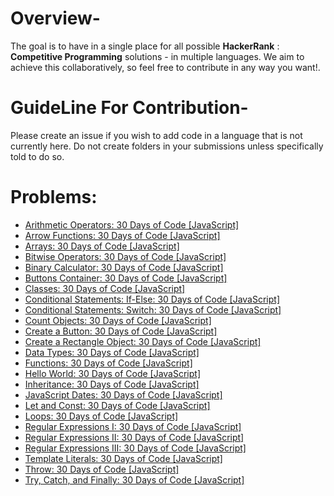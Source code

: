 # Overview-
The goal is to have in a single place for all possible **HackerRank** : **Competitive Programming** solutions - in multiple languages. We aim to achieve this collaboratively, so feel free to contribute in any way you want!.

# GuideLine For Contribution-
Please create an issue if you wish to add code in a language that is not currently here. Do not create folders in your submissions unless specifically told to do so.

# Problems:
- [Arithmetic Operators: 30 Days of Code [JavaScript]](Arithmetic_Operators.js)
- [Arrow Functions: 30 Days of Code [JavaScript]](Arrow_Functions.js)
- [Arrays: 30 Days of Code [JavaScript]](Arrays.js)
- [Bitwise Operators: 30 Days of Code [JavaScript]](Bitwise_Operators.js)
- [Binary Calculator: 30 Days of Code [JavaScript]](Binary_Calculator.txt)
- [Buttons Container: 30 Days of Code [JavaScript]](Buttons_Container.txt)
- [Classes: 30 Days of Code [JavaScript]](Classes.js)
- [Conditional Statements: If-Else: 30 Days of Code [JavaScript]](Conditional_Statements-If-Else.js)
- [Conditional Statements: Switch: 30 Days of Code [JavaScript]](Conditional_Statements-Switch.js)
- [Count Objects: 30 Days of Code [JavaScript]](Count_Objects.js)
- [Create a Button: 30 Days of Code [JavaScript]](Create_a_Button.txt)
- [Create a Rectangle Object: 30 Days of Code [JavaScript]](Create_a_Rectangle_Object.js)
- [Data Types: 30 Days of Code [JavaScript]](Data_Types.js)
- [Functions: 30 Days of Code [JavaScript]](Functions.js)
- [Hello World: 30 Days of Code [JavaScript]](Hello-World!.js)
- [Inheritance: 30 Days of Code [JavaScript]](Inheritance.js)
- [JavaScript Dates: 30 Days of Code [JavaScript]](JavaScript_Dates.js)
- [Let and Const: 30 Days of Code [JavaScript]](Let_and_Const.js)
- [Loops: 30 Days of Code [JavaScript]](Loops.js)
- [Regular Expressions I: 30 Days of Code [JavaScript]](Regular_Expressions_I.js)
- [Regular Expressions II: 30 Days of Code [JavaScript]](Regular_Expressions_II.js)
- [Regular Expressions III: 30 Days of Code [JavaScript]](Regular_Expressions_III.js)
- [Template Literals: 30 Days of Code [JavaScript]](Template_Literals.js)
- [Throw: 30 Days of Code [JavaScript]](Throw.js)
- [Try, Catch, and Finally: 30 Days of Code [JavaScript]](Try_Catch_and_Finally.js)
